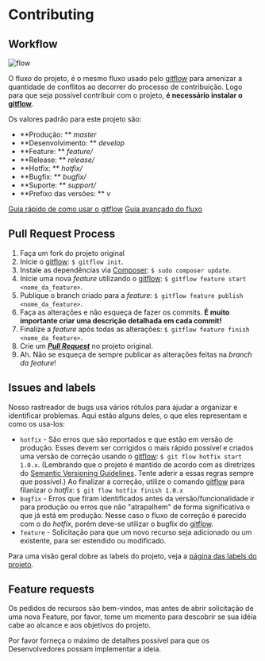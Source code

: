 # Contributing

## Workflow
![flow](https://bosnadev.com/wp-content/uploads/2016/08/git_workflow.png)

O fluxo do projeto, é o mesmo fluxo usado pelo [gitflow] para amenizar a quantidade de conflitos ao decorrer do processo de contribuição. Logo para que seja possível contribuir com o projeto, **é necessário instalar o [gitflow]**.

Os valores padrão para este projeto são:

- **Produção: ** *master*
- **Desenvolvimento: ** *develop*
- **Feature: ** *feature/*
- **Release: ** *release/*
- **Hotfix: ** *hotfix/*
- **Bugfix: ** *bugfix/*
- **Suporte: ** *support/*
- **Prefixo das versões: ** *v*

[Guia rápido de como usar o gitflow](https://danielkummer.github.io/git-flow-cheatsheet/index.pt_BR.html)
[Guia avançado do fluxo](http://nvie.com/posts/a-successful-git-branching-model/)

## Pull Request Process
1. Faça um fork do projeto original
2. Inicie o [gitflow]: `$ gitflow init`.
3. Instale as dependências via [Composer](https://getcomposer.org/): `$ sudo composer update`.
4. Inicie uma nova *feature* utilizando o [gitflow]: `$ gitflow feature start <nome_da_feature>`.
5. Publique o branch criado para a *feature*: `$ gitflow feature publish <nome_da_feature>`.
6. Faça as alterações e não esqueça de fazer os commits. **É muito importante criar uma descrição detalhada em cada commit!**
7. Finalize a *feature* após todas as alterações: `$ gitflow feature finish <nome_da_feature>`.
8. Crie um ***[Pull Request](https://github.com/snddigitall/bf-toolkit/pull/new/master)*** no projeto original.
8. Ah. Não se esqueça de sempre publicar as alterações feitas na *branch da feature*!

## Issues and labels
Nosso rastreador de bugs usa vários rótulos para ajudar a organizar e identificar problemas. Aqui estão alguns deles, o que eles representam e como os usa-los:

- `hotfix` - São erros que são reportados e que estão em versão de produção. Esses devem ser corrigidos o mais rápido possível e criados uma versão de correção usando o [gitflow]: `$ git flow hotfix start 1.0.x`. (Lembrando que o projeto é mantido de acordo com as diretrizes do [Semantic Versioning Guidelines]. Tente aderir a essas regras sempre que possível.)
Ao finalizar a correção, utilize o comando [gitflow] para filanizar o *hotfix*: `$ git flow hotfix finish 1.0.x`
- `bugfix` - Erros que firam identificados antes da versão/funcionalidade ir para produção ou erros que não "atrapalhem" de forma significativa o que já está em produção. Nesse caso o fluxo de correção é parecido com o do _hotfix_, porém deve-se utilizar o bugfix do [gitflow].
- `feature` - Solicitação para que um novo recurso seja adicionado ou um existente, para ser estendido ou modificado.

Para uma visão geral dobre as labels do projeto, veja a [página das labels do projeto](https://github.com/BackFront/backfront-package/labels).

## Feature requests
Os pedidos de recursos são bem-vindos, mas antes de abrir solicitação de uma nova Feature, por favor, tome um momento para descobrir se sua idéia 
cabe ao alcance e aos objetivos do projeto.

Por favor forneça o máximo de detalhes possível para que os Desenvolvedores possam implementar a ideia.

[Semantic Versioning Guidelines]:https://semver.org/lang/pt-BR/
[gitflow]:https://github.com/danielkummer/git-flow-cheatsheet